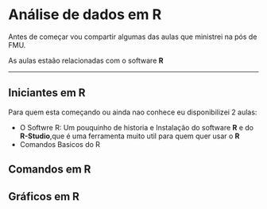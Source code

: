 # Análise de dados em R
 
Antes de começar vou compartir algumas das aulas que ministrei na pós de FMU.

As aulas estaão relacionadas com o software **R**

---

## Iniciantes em R

Para quem esta começando ou ainda nao conhece eu disponibilizei 2 aulas:

* O Softwre R: Um pouquinho de historia e Instalação do software **R** e do **R-Studio**,que é uma ferramenta muito util para quem quer usar o **R**   
* Comandos Basicos do R

## Comandos em R


## Gráficos em R
